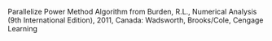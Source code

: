 Parallelize Power Method Algorithm from Burden, R.L., Numerical Analysis (9th International Edition), 2011, Canada: Wadsworth, Brooks/Cole, Cengage Learning
